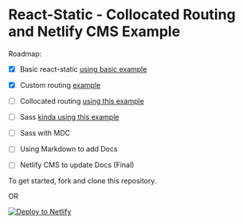 # React-Static - Collocated Routing and Netlify CMS Example

Roadmap:

- [x] Basic react-static [using basic example][2]
- [x] Custom routing [example][3]
- [ ] Collocated routing [using this example][4]
- [ ] Sass [kinda using this example][5]
- [ ] Sass with MDC 
- [ ] Using Markdown to add Docs
- [ ] Netlify CMS to update Docs (Final)


To get started, fork and clone this repository.

OR

[![Deploy to Netlify](https://www.netlify.com/img/deploy/button.svg)][1]

[1]: https://app.netlify.com/start/deploy?repository=https://github.com/talves/react-static-netlify-cms&amp;stack=cms
[2]: https://github.com/nozzle/react-static/tree/master/examples/blank
[3]: https://github.com/nozzle/react-static/tree/master/examples/custom-routing
[4]: https://github.com/talves/react-static-dynamic-menus
[5]: https://github.com/nozzle/react-static/tree/master/examples/sass
